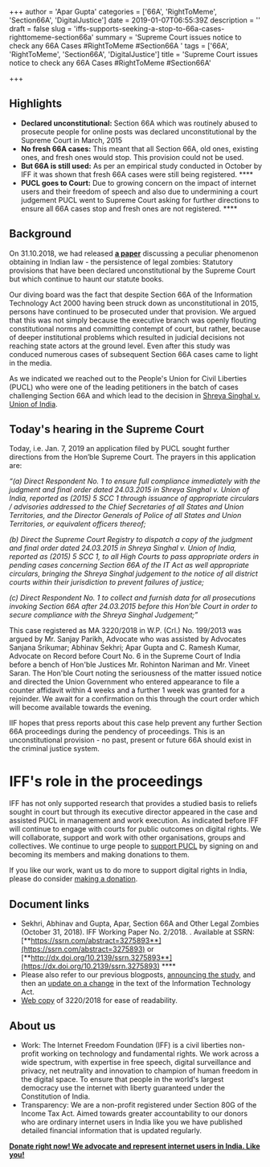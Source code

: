 +++
author = 'Apar Gupta'
categories = ['66A', 'RightToMeme', 'Section66A', 'DigitalJustice']
date = 2019-01-07T06:55:39Z
description = ''
draft = false
slug = 'iffs-supports-seeking-a-stop-to-66a-cases-righttomeme-section66a'
summary = 'Supreme Court issues notice to check any 66A Cases #RightToMeme #Section66A '
tags = ['66A', 'RightToMeme', 'Section66A', 'DigitalJustice']
title = 'Supreme Court issues notice to check any 66A Cases #RightToMeme #Section66A'

+++


## Highlights

* **Declared unconstitutional:** Section 66A which was routinely abused to prosecute people for online posts was declared unconstitutional by the Supreme Court in March, 2015
* **No fresh 66A cases:** This meant that all Section 66A, old ones, existing ones, and fresh ones would stop. This provision could not be used.
* **But 66A is still used:** As per an empirical study conducted in October by IFF it was shown that fresh 66A cases were still being registered.  ****
* **PUCL goes to Court:** Due to growing concern on the impact of internet users and their freedom of speech and also due to undermining a court judgement PUCL went to Supreme Court asking for further directions to ensure all 66A cases stop and fresh ones are not registered.  ****

## Background

On 31.10.2018, we had released [**a paper**](https://internetfreedom.in/66a-zombie/) discussing a peculiar phenomenon obtaining in Indian law - the persistence of legal zombies: Statutory provisions that have been declared unconstitutional by the Supreme Court but which continue to haunt our statute books.

Our diving board was the fact that despite Section 66A of the Information Technology Act 2000 having been struck down as unconstitutional in 2015, persons have continued to be prosecuted under that provision. We argued that this was not simply because the executive branch was openly flouting constitutional norms and committing contempt of court, but rather, because of deeper institutional problems which resulted in judicial decisions not reaching state actors at the ground level. Even after this study was conduced numerous cases of subsequent Section 66A cases came to light in the media.

As we indicated we reached out to the People's Union for Civil Liberties (PUCL) who were one of the leading petitioners in the batch of cases challenging Section 66A and which lead to the decision in [Shreya Singhal v. Union of India](https://indiankanoon.org/doc/110813550/).

## Today's hearing in the Supreme Court

Today, i.e. Jan. 7, 2019 an application filed by PUCL sought further directions from the Hon’ble Supreme Court. The prayers in this application are:

_“(a) Direct Respondent No. 1 to ensure full compliance immediately with the judgment and final order dated 24.03.2015 in Shreya Singhal v. Union of India, reported as (2015) 5 SCC 1 through issuance of appropriate circulars / advisories addressed to the Chief Secretaries of all States and Union Territories, and the Director Generals of Police of all States and Union Territories, or equivalent officers thereof;_

_(b) Direct the Supreme Court Registry to dispatch a copy of the judgment and final order dated 24.03.2015 in Shreya Singhal v. Union of India, reported as (2015) 5 SCC 1, to all High Courts to pass appropriate orders in pending cases concerning Section 66A of the IT Act as well appropriate circulars, bringing the Shreya Singhal judgement to the notice of all district courts within their jurisdiction to prevent failures of justice;_

_(c) Direct Respondent No. 1 to collect and furnish data for all prosecutions invoking Section 66A after 24.03.2015 before this Hon’ble Court in order to secure compliance with the Shreya Singhal Judgement;”_

This case registered as MA 3220/2018 in W.P. (Crl.) No. 199/2013 was argued by Mr. Sanjay Parikh, Advocate who was assisted by Advocates Sanjana Srikumar; Abhinav Sekhri; Apar Gupta and C. Ramesh Kumar, Advocate on Record before Court No. 6 in the Supreme Court of India before a bench of Hon'ble Justices Mr. Rohinton Nariman and Mr. Vineet Saran. The Hon'ble Court noting the seriousness of the matter issued notice and directed the Union Government who entered appearance to file a counter affidavit within 4 weeks and a further 1 week was granted for a rejoinder. We await for a confirmation on this through the court order which will become available towards the evening.

IIF hopes that press reports about this case help prevent any further Section 66A proceedings during the pendency of proceedings. This is an unconstitutional provision - no past, present or future 66A should exist in the criminal justice system.

# IFF's role in the proceedings

IFF has not only supported research that provides a studied basis to reliefs sought in court but through its executive director appeared in the case and assisted PUCL in management and work execution. As indicated before IFF will continue to engage with courts for public outcomes on digital rights. We will collaborate, support and work with other organisations, groups and collectives. We continue to urge people to [support PUCL](www.pucl.org) by signing on and becoming its members and making donations to them.

If you like our work, want us to do more to support digital rights in India, please do consider [making a donation](https://internetfreedom.in/donate/).

## Document links

* Sekhri, Abhinav and Gupta, Apar, Section 66A and Other Legal Zombies (October 31, 2018). IFF Working Paper No. 2/2018. . Available at SSRN: [**https://ssrn.com/abstract=3275893**](https://ssrn.com/abstract=3275893) or [**http://dx.doi.org/10.2139/ssrn.3275893**](https://dx.doi.org/10.2139/ssrn.3275893)   ****
* Please also refer to our previous blogposts, [announcing the study](https://internetfreedom.in/66a-zombie/), and then an [update on a change](https://internetfreedom.in/66a-and-other-legal-zombies-the-government-responds-but-the-horror-continues/) in the text of the Information Technology Act.
* [Web copy](https://docs.google.com/document/d/198ubnzYtvibI3vKbTIPtW7Xo-RuAOcdIyVF6DWuFoTE/edit?usp=sharing) of 3220/2018 for ease of readability.

## About us

* Work: The Internet Freedom Foundation (IFF) is a civil liberties non-profit working on technology and fundamental rights. We work across a wide spectrum, with expertise in free speech, digital surveillance and privacy, net neutrality and innovation to champion of human freedom in the digital space. To ensure that people in the world's largest democracy use the internet with liberty guaranteed under the Constitution of India.
* Transparency: We are a non-profit registered under Section 80G of the Income Tax Act. Aimed towards greater accountability to our donors who are ordinary internet users in India like you we have published detailed financial information that is updated regularly.

**[Donate right now! We advocate and represent internet users in India. Like you!](https://internetfreedom.in/donate/)**





